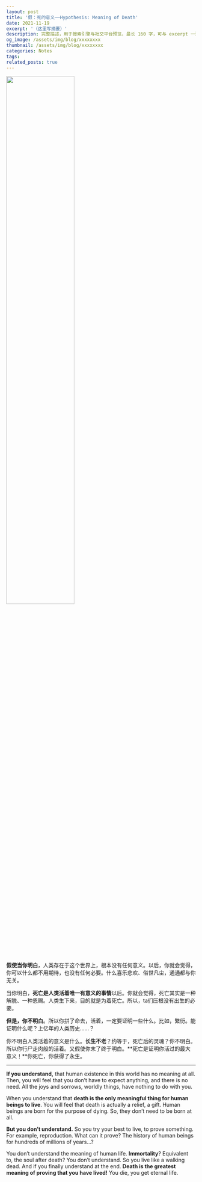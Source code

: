 ```yaml
---
layout: post
title: '假：死的意义——Hypothesis: Meaning of Death'
date: 2021-11-19
excerpt: '（这里写摘要）'
description: 完整描述，用于搜索引擎与社交平台预览，最长 160 字，可与 excerpt 一致
og_image: /assets/img/blog/xxxxxxxx
thumbnail: /assets/img/blog/xxxxxxxx
categories: Notes
tags: 
related_posts: true
---
```


<img src="{{ '/assets/img/blog/xxxxxxxx' | relative_url }}" style="width:60%;">

**假使当你明白**，人类存在于这个世界上，根本没有任何意义。以后，你就会觉得，你可以什么都不用期待，也没有任何必要。什么喜乐悲欢、俗世凡尘，通通都与你无关。

当你明白，**死亡是人类活着唯一有意义的事情**以后。你就会觉得，死亡其实是一种解脱、一种恩赐。人类生下来，目的就是为着死亡。所以，ta们压根没有出生的必要。

**但是，你不明白**。所以你拼了命去，活着，一定要证明一些什么。比如，繁衍。能证明什么呢？上亿年的人类历史……？

你不明白人类活着的意义是什么。**长生不老**？约等于，死亡后的灵魂？你不明白。所以你行尸走肉般的活着。又假使你末了终于明白。**死亡是证明你活过的最大意义！**你死亡，你获得了永生。

---

**If you understand,** that human existence in this world has no meaning at all. Then, you will feel that you don’t have to expect anything, and there is no need. All the joys and sorrows, worldly things, have nothing to do with you.

When you understand that **death is the only meaningful thing for human beings to live**. You will feel that death is actually a relief, a gift. Human beings are born for the purpose of dying. So, they don’t need to be born at all.

**But you don’t understand.** So you try your best to live, to prove something. For example, reproduction. What can it prove? The history of human beings for hundreds of millions of years…?

You don’t understand the meaning of human life. **Immortality**? Equivalent to, the soul after death? You don’t understand. So you live like a walking dead. And if you finally understand at the end. **Death is the greatest meaning of proving that you have lived!** You die, you get eternal life.